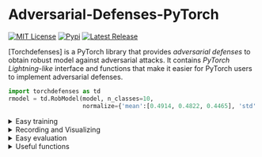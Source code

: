 # Adversarial-Defenses-PyTorch

<p>
  <a href="https://github.com/Harry24k/adversarial-defenses-pytorch/blob/master/LICENSE"><img alt="MIT License" src="https://img.shields.io/github/license/Harry24k/adversarial-defenses-pytorch?&color=brightgreen" /></a>
  <a href="https://pypi.org/project/torchdefenses/"><img alt="Pypi" src="https://img.shields.io/pypi/v/torchdefenses.svg?&color=orange" /></a>
  <a href="https://github.com/Harry24k/adversarial-torchdefenses-pytorch/releases"><img alt="Latest Release" src="https://img.shields.io/github/release/Harry24k/adversarial-attacks-pytorch.svg?&color=blue" /></a>

[Torchdefenses] is a PyTorch library that provides *adversarial defenses* to obtain robust model against adversarial attacks. It contains *PyTorch Lightning-like* interface and functions that make it easier for PyTorch users to implement adversarial defenses.

```python
import torchdefenses as td
rmodel = td.RobModel(model, n_classes=10, 
                     normalize={'mean':[0.4914, 0.4822, 0.4465], 'std':[0.2023, 0.1994, 0.2010]})
```
    
<details><summary>Easy training</summary><p>

```python
import torchdefenses.trainer as tr
trainer = tr.Standard(rmodel)
trainer.record_rob(train_loader, val_loader, eps=0.3, alpha=0.1, steps=5, std=0.1)
triner.fit(train_loader=train_loader, max_epoch=10, optimizer="SGD(lr=0.01)",
           scheduler="Step([100, 105], 0.1)", scheduler_type="Epoch",
           record_type="Epoch", save_type="Epoch",
           save_path="./_temp/"+"sample", save_overwrite=True)
triner.save_all("./_temp/"+"sample", overwrite=True)
```
</p></details>

<details><summary>Recording and Visualizing</summary><p>

```python
trainer.rm.plot(title="A", xlabel="Epoch", ylabel="Accuracy",
                figsize=(6, 4),
                x_key='Epoch',
                y_keys=['Clean(Tr)', 'FGSM(Tr)', 'PGD(Tr)', 'GN(Tr)',
                        'Clean(Val)', 'FGSM(Val)', 'PGD(Val)', 'GN(Val)'],
                ylim=(-10, 110),
                colors=['k', '#D81B60', '#1E88E5', '#004D40']*2,
                labels=['Clean', 'FGSM', 'PGD', 'GN', '', '', '', ''],
                linestyles=['-', '-', '-', '-', '--', '--', '--', '--'],
               )
```
</p></details>

<details><summary>Easy evaluation</summary><p>
    
```python
rmodel.eval_accuracy(test_loader)
rmodel.eval_rob_accuracy_pgd(test_loader, eps=1, alpha=0.1,
                             steps=10, random_start=True, restart_num=1)
```
</p></details>

<details><summary>Useful functions</summary><p>

```python
from torchdefenses.utils import fix_randomness, fix_gpu
fix_randomness(0)
fix_gpu(0)
```
</p></details>